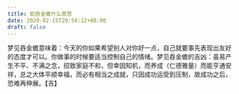 ```yaml
---
title: 蛇吞金蟾什么意思
date: 2020-02-15T20:54:12+08:00
draft: false
---
```


梦见吞金蟾意味着：今天的你如果希望别人对你好一点，自己就要事先表现出友好的态度才可以。你做事的时候要适当控制自己的情绪。梦见吞金蟾的吉凶：虽易产生不平、不满之念，招致家庭不和，但幸因知机，而养成（仁德雅量）而能亨通安祥，总之大体平顺幸福，而必有相当之成就，只因成功运受到压制，故成功之后，恐难再伸展。【吉】